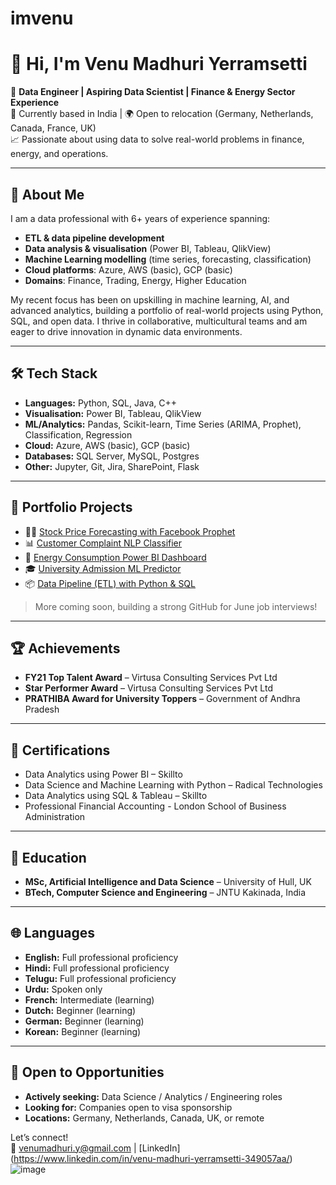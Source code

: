 # imvenu
# 👋 Hi, I'm Venu Madhuri Yerramsetti

🎯 **Data Engineer | Aspiring Data Scientist | Finance & Energy Sector Experience**  
📍 Currently based in India | 🌍 Open to relocation (Germany, Netherlands, Canada, France, UK)  
📈 Passionate about using data to solve real-world problems in finance, energy, and operations.

---

## 🧠 About Me

I am a data professional with 6+ years of experience spanning:
- **ETL & data pipeline development**
- **Data analysis & visualisation** (Power BI, Tableau, QlikView)
- **Machine Learning modelling** (time series, forecasting, classification)
- **Cloud platforms**: Azure, AWS (basic), GCP (basic)
- **Domains**: Finance, Trading, Energy, Higher Education

My recent focus has been on upskilling in machine learning, AI, and advanced analytics, building a portfolio of real-world projects using Python, SQL, and open data. I thrive in collaborative, multicultural teams and am eager to drive innovation in dynamic data environments.

---

## 🛠️ Tech Stack

- **Languages:** Python, SQL, Java, C++  
- **Visualisation:** Power BI, Tableau, QlikView  
- **ML/Analytics:** Pandas, Scikit-learn, Time Series (ARIMA, Prophet), Classification, Regression  
- **Cloud:** Azure, AWS (basic), GCP (basic)  
- **Databases:** SQL Server, MySQL, Postgres  
- **Other:** Jupyter, Git, Jira, SharePoint, Flask

---

## 📂 Portfolio Projects

- 👨‍💻 [Stock Price Forecasting with Facebook Prophet](#)  
- 📊 [Customer Complaint NLP Classifier](#)  
- 🔌 [Energy Consumption Power BI Dashboard](#)  
- 🎓 [University Admission ML Predictor](#)  
- 📦 [Data Pipeline (ETL) with Python & SQL](#)  

> More coming soon, building a strong GitHub for June job interviews!

---

## 🏆 Achievements

- **FY21 Top Talent Award** – Virtusa Consulting Services Pvt Ltd
- **Star Performer Award** – Virtusa Consulting Services Pvt Ltd
- **PRATHIBA Award for University Toppers** – Government of Andhra Pradesh

---

## 📜 Certifications

- Data Analytics using Power BI – Skillto  
- Data Science and Machine Learning with Python – Radical Technologies  
- Data Analytics using SQL & Tableau – Skillto
- Professional Financial Accounting - London School of Business Administration

---

## 📄 Education

- **MSc, Artificial Intelligence and Data Science** – University of Hull, UK  
- **BTech, Computer Science and Engineering** – JNTU Kakinada, India

---

## 🌐 Languages

- **English:** Full professional proficiency  
- **Hindi:** Full professional proficiency  
- **Telugu:** Full professional proficiency  
- **Urdu:** Spoken only  
- **French:** Intermediate (learning)  
- **Dutch:** Beginner (learning)  
- **German:** Beginner (learning)  
- **Korean:** Beginner (learning)

---

## 💼 Open to Opportunities

- **Actively seeking:** Data Science / Analytics / Engineering roles
- **Looking for:** Companies open to visa sponsorship  
- **Locations:** Germany, Netherlands, Canada, UK, or remote

Let’s connect!  
📧 venumadhuri.y@gmail.com | [LinkedIn] (https://www.linkedin.com/in/venu-madhuri-yerramsetti-349057aa/)
![image](https://github.com/user-attachments/assets/831bb6d1-a706-409e-a08d-3b77a4f625f6)
